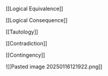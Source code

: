 [[Logical Equivalence]]

[[Logical Consequence]]

[[Tautology]]

[[Contradiction]]

[[Contingency]]

![[Pasted image 20250116121922.png]]